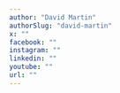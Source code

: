 ```yaml
---
author: "David Martin"
authorSlug: "david-martin"
x: ""
facebook: ""
instagram: ""
linkedin: ""
youtube: ""
url: ""
---
```

